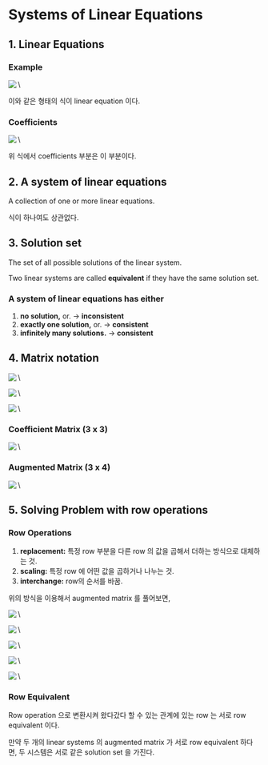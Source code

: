 # Systems of Linear Equations

## 1. Linear Equations

### Example

<img align="left" src="https://render.githubusercontent.com/render/math?math=\huge a_1x_1%2Ba_2x_2%2B...%2Ba_nx_n = b">\

이와 같은 형태의 식이 linear equation 이다.

### Coefficients

<img align="left" src="https://render.githubusercontent.com/render/math?math=\huge a_1,a_2...a_n">\

위 식에서 coefficients 부분은 이 부분이다.

## 2. A system of linear equations

A collection of one or more linear equations.

식이 하나여도 상관없다.

## 3. Solution set

The set of all possible solutions of the linear system.

Two linear systems are called **equivalent** if they have the same solution set.

### A system of linear equations has either

1. **no solution,** or.                     -> **inconsistent**
2. **exactly one solution,** or.    -> **consistent**
3. **infinitely many solutions.** -> **consistent**

## 4. Matrix notation

<img align="left" src="https://render.githubusercontent.com/render/math?math=\huge x_1-2x_2%2Bx_3=0">\

<img align="left" src="https://render.githubusercontent.com/render/math?math=\huge 0%2B2x_2-8x_3=8">\

<img align="left" src="https://render.githubusercontent.com/render/math?math=\huge -4x_1%2B5x_2%2B9x_3=-9">\

### Coefficient Matrix (3 x 3)

<img align="left" src="https://render.githubusercontent.com/render/math?math=\huge%5C%20%5Cbegin%7Bbmatrix%7D%201%20%26%20-2%20%26%201%5C%5C%200%20%26%202%20%26%20-8%5C%5C%20-4%20%26%205%20%26%209%20%5Cend%7Bbmatrix%7D">\

### Augmented Matrix (3 x 4)

<img align="left" src="https://render.githubusercontent.com/render/math?math=\huge%5C%20%5Cbegin%7Bbmatrix%7D%201%20%26%20-2%20%26%201%20%26%200%5C%5C%200%20%26%202%20%26%20-8%20%26%208%5C%5C%20-4%20%26%205%20%26%209%20%26%20-9%20%5Cend%7Bbmatrix%7D">\

## 5. Solving Problem with row operations

### Row Operations

1. **replacement:** 특정 row 부분을 다른 row 의 값을 곱해서 더하는 방식으로 대체하는 것.
2. **scaling:** 특정 row 에 어떤 값을 곱하거나 나누는 것.
3. **interchange:** row의 순서를 바꿈.

위의 방식을 이용해서 augmented matrix 를 풀어보면,

<img align="left" src="https://render.githubusercontent.com/render/math?math=\huge%5C%20%5Cbegin%7Bbmatrix%7D%201%20%26%20-2%20%26%201%20%26%200%5C%5C%200%20%26%202%20%26%20-8%20%26%208%5C%5C%20-4%20%26%205%20%26%209%20%26%20-9%20%5Cend%7Bbmatrix%7D">\

<img align="left" src="https://render.githubusercontent.com/render/math?math=\huge%5C%20%5Cbegin%7Bbmatrix%7D%201%20%26%20-2%20%26%201%20%26%200%5C%5C%200%20%26%201%20%26%20-4%20%26%204%5C%5C%200%20%26%20-3%20%26%2013%20%26%20-9%20%5Cend%7Bbmatrix%7D">\

<img align="left" src="https://render.githubusercontent.com/render/math?math=\huge%5C%20%5Cbegin%7Bbmatrix%7D%201%20%26%20-2%20%26%201%20%26%200%5C%5C%200%20%26%201%20%26%20-4%20%26%204%5C%5C%200%20%26%200%20%26%201%20%26%203%20%5Cend%7Bbmatrix%7D">\

<img align="left" src="https://render.githubusercontent.com/render/math?math=\huge%5C%20%5Cbegin%7Bbmatrix%7D%201%20%26%20-2%20%26%200%20%26%20-3%5C%5C%200%20%26%201%20%26%200%20%26%2016%5C%5C%200%20%26%200%20%26%201%20%26%203%20%5Cend%7Bbmatrix%7D">\

<img align="left" src="https://render.githubusercontent.com/render/math?math=\huge%5C%20%5Cbegin%7Bbmatrix%7D%201%20%26%200%20%26%200%20%26%2029%5C%5C%200%20%26%201%20%26%200%20%26%2016%5C%5C%200%20%26%200%20%26%201%20%26%203%20%5Cend%7Bbmatrix%7D">\

### Row Equivalent

Row operation 으로 변환시켜 왔다갔다 할 수 있는 관계에 있는 row 는 서로 row equivalent 이다.

만약 두 개의 linear systems 의 augmented matrix 가 서로 row equivalent 하다면, 두 시스템은 서로 같은 solution set 을 가진다.

